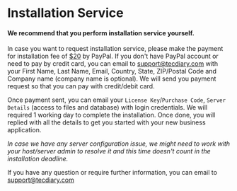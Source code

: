 # Installation Service

#### We recommend that you perform installation service yourself.

In case you want to request installation service, please make the payment for installation fee of [$20](https://www.paypal.me/tecdiary/20usd) by PayPal. If you don't have PayPal account or need to pay by credit card, you can email to support@tecdiary.com with your First Name, Last Name, Email, Country, State, ZIP/Postal Code and Company name (company name is optional). We will send you payment request so that you can pay with credit/debit card.

Once payment sent, you can email your `License Key`/`Purchase Code`, `Server Details` (access to files and database) with login credentials. We will required 1 working day to complete the installation. Once done, you will replied with all the details to get you started with your new business application.

_In case we have any server configuration issue, we might need to work with your host/server admin to resolve it and this time doesn't count in the installation deadline._

If you have any question or require further information, you can email to support@tecdiary.com
